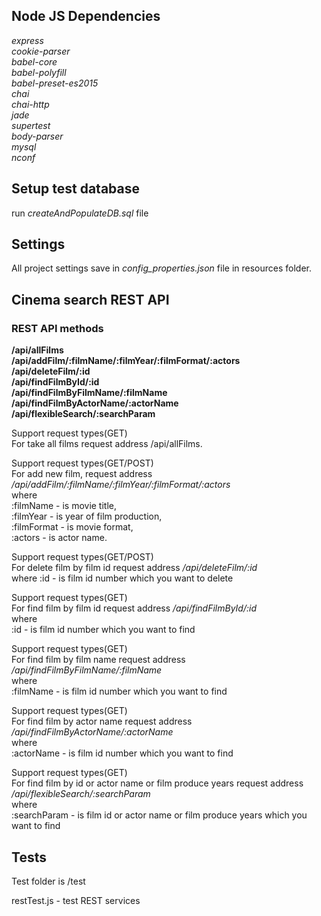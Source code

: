 **<h2>Node JS Dependencies</h2>**

_express_<br>
_cookie-parser_<br>
_babel-core_<br>
_babel-polyfill_<br>
_babel-preset-es2015_<br>
_chai_<br>
_chai-http_<br>
_jade_<br>
_supertest_<br>
_body-parser_<br>
_mysql_<br>
_nconf_<br>

**<h2>Setup test database</h2>**

run _createAndPopulateDB.sql_ file

**<h2>Settings</h2>**

All project settings save in _config_properties.json_ file in resources folder.

**<h2>Cinema search REST API</h2>**

<h3>REST API methods</h3>


**/api/allFilms<br>
/api/addFilm/:filmName/:filmYear/:filmFormat/:actors<br>
/api/deleteFilm/:id<br>
/api/findFilmById/:id<br>
/api/findFilmByFilmName/:filmName<br>
/api/findFilmByActorName/:actorName<br>
/api/flexibleSearch/:searchParam**

Support request types(GET)<br>
For take all films request address /api/allFilms.<br> 

Support request types(GET/POST)<br>
For add new film, request address */api/addFilm/:filmName/:filmYear/:filmFormat/:actors*<br>
where<br>
:filmName - is movie title,<br>
:filmYear - is year of film production,<br>
:filmFormat - is movie format,<br>
:actors - is actor name.<br>

Support request types(GET/POST)<br>
For delete film by film id request address _/api/deleteFilm/:id_<br>
where :id - is film id number which you want to delete<br>

Support request types(GET)<br>
For find film by film id request address _/api/findFilmById/:id_<br>
where<br>
:id - is film id number which you want to find<br>

Support request types(GET)<br>
For find film by film name request address _/api/findFilmByFilmName/:filmName_<br>
where<br> 
:filmName - is film id number which you want to find<br>

Support request types(GET)<br>
For find film by actor name request address _/api/findFilmByActorName/:actorName_<br>
where<br> 
:actorName - is film id number which you want to find<br>

Support request types(GET)<br>
For find film by id or actor name or film produce years request address _/api/flexibleSearch/:searchParam_<br>
where<br> 
:searchParam - is film id or actor name or film produce years which you want to find<br>

**<h2>Tests</h2>**

Test folder is /test

restTest.js - test REST services
